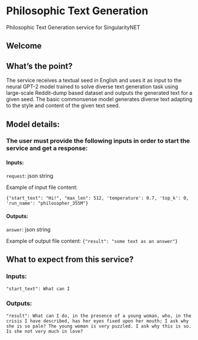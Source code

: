 # Philosophic Text Generation
Philosophic Text Generation service for SingularityNET
## Welcome
## What’s the point?
The service receives a textual seed in English and uses it as input to the neural GPT-2 model trained to solve diverse text generation task using large-scale Reddit-dump based dataset and outputs the generated text for a given seed.
The basic commonsense model generates diverse text adapting to the style and content of the given text seed.
## Model details:
### The user must provide the following inputs in order to start the service and get a response:
#### Inputs:
`request`: json string

Example of input file content:

`{"start_text": "Hi!", "max_len": 512, 'temperature': 0.7, 'top_k': 0, 'run_name': "philosopher_355M"}`

#### Outputs:
`answer`: json string

Example of output file content:
`{"result": "some text as an answer"}`

## What to expect from this service?
### Inputs:
```"start_text": What can I```
### Outputs:
```"result": What can I do, in the presence of a young woman, who, in the crisis I have described, has her eyes fixed upon her mouth; I ask why she is so pale? The young woman is very puzzled. I ask why this is so. Is she not very much in love?```
